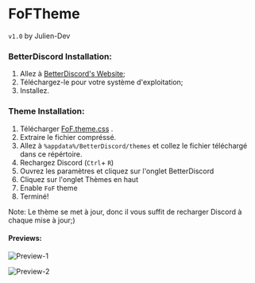 # FoFTheme

`v1.0` by Julien-Dev

### BetterDiscord Installation:

1. Allez à [BetterDiscord's Website](http://betterdiscord.net);
2. Téléchargez-le pour votre système d'exploitation;
3. Installez.

### Theme Installation:

1. Télécharger [FoF.theme.css](https://friends-of-future.com/Discord/FoF.theme.rar) .
2. Extraire le fichier compréssé.
3. Allez à `%appdata%/BetterDiscord/themes` et collez le fichier téléchargé dans ce répértoire.
4. Rechargez Discord (`Ctrl`+ `R`)
5. Ouvrez les paramètres et cliquez sur l'onglet BetterDiscord
6. Cliquez sur l'onglet Thèmes en haut
7. Enable `FoF` theme
8. Terminé!

Note: Le thème se met à jour, donc il vous suffit de recharger Discord à chaque mise à jour;)

#### **Previews:**
![Preview-1](https://i.gyazo.com/f8be43a83f6c8f9a037988e6dfbfeabc.png)

![Preview-2](https://i.gyazo.com/dc90b80ab4947bd1a2cff3798c0393cd.png)

